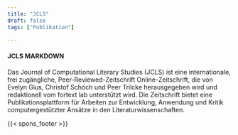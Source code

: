 ```yaml
---
title: "JCLS"
draft: false
tags: ["Publikation"]

---
```


#### JCLS MARKDOWN

Das Journal of Computational Literary Studies (JCLS) ist eine internationale, frei zugängliche, Peer-Reviewed-Zeitschrift Online-Zeitschrift, die von Evelyn Gius, Christof Schöch und Peer Trilcke herausgegeben wird und redaktionell vom fortext lab unterstützt wird. Die Zeitschrift bietet eine Publikationsplattform für Arbeiten zur Entwicklung, Anwendung und Kritik computergestützter Ansätze in den Literaturwissenschaften. 

{{< spons_footer >}}



